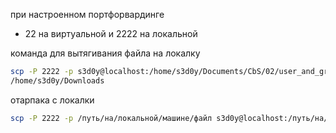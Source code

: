 
при настроенном портфорвардинге 
- 22 на виртуальной и 2222 на локальной 

команда для вытягивания файла на локалку

 ``` sh
scp -P 2222 -p s3d0y@localhost:/home/s3d0y/Documents/CbS/02/user_and_group.sh 
/home/s3d0y/Downloads
 ```

отарпака с локалки
``` sh 
scp -P 2222 -p /путь/на/локальной/машине/файл s3d0y@localhost:/путь/на/виртуальной/машине/
```